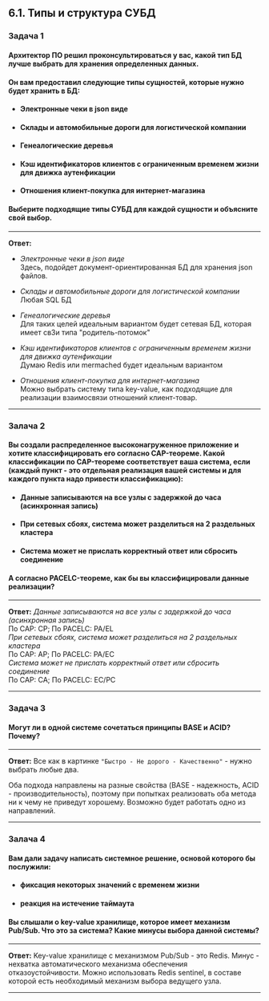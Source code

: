 ## 6.1. Типы и структура СУБД

### Задача 1
#### Архитектор ПО решил проконсультироваться у вас, какой тип БД лучше выбрать для хранения определенных данных.
#### Он вам предоставил следующие типы сущностей, которые нужно будет хранить в БД:

+ #### Электронные чеки в json виде
+ #### Склады и автомобильные дороги для логистической компании
+ #### Генеалогические деревья
+ #### Кэш идентификаторов клиентов с ограниченным временем жизни для движка аутенфикации
+ #### Отношения клиент-покупка для интернет-магазина
#### Выберите подходящие типы СУБД для каждой сущности и объясните свой выбор.
___
**Ответ:**
* _Электронные чеки в json виде_  
  Здесь, подойдет документ-ориентированная БД для хранения json файлов.


* _Склады и автомобильные дороги для логистической компании_  
  Любая SQL БД


* _Генеалогические деревья_  
  Для таких целей идеальным вариантом будет сетевая БД, которая имеет свЗи типа "родитель-потомок"


* _Кэш идентификаторов клиентов с ограниченным временем жизни для движка аутенфикации_  
  Думаю Redis или mermached будет идеальным вариантом


* _Отношения клиент-покупка для интернет-магазина_  
  Можно выбрать cиcтему типа key-value, как подходящие для реализации взаимосвязи отношений клиент-товар.
___
### Залача 2
#### Вы создали распределенное высоконагруженное приложение и хотите классифицировать его согласно CAP-теореме. Какой классификации по CAP-теореме соответствует ваша система, если (каждый пункт - это отдельная реализация вашей системы и для каждого пункта надо привести классификацию):

+ #### Данные записываются на все узлы с задержкой до часа (асинхронная запись)
+ #### При сетевых сбоях, система может разделиться на 2 раздельных кластера
+ #### Система может не прислать корректный ответ или сбросить соединение
#### А согласно PACELC-теореме, как бы вы классифицировали данные реализации?
___
**Ответ:**
_Данные записываются на все узлы с задержкой до часа (асинхронная запись)_  
По CAP: CP; По PACELC: PA/EL  
_При сетевых сбоях, система может разделиться на 2 раздельных кластера_  
По CAP: AP; По PACELC: PA/EC  
_Система может не прислать корректный ответ или сбросить соединение_  
По CAP: CA; По PACELC: EC/PC
___
### Задача 3
#### Могут ли в одной системе сочетаться принципы BASE и ACID? Почему?
___
**Ответ:**
Все как в картинке `"Быстро - Не дорого - Качественно"` - нужно выбрать любые два.

Оба подхода направлены на разные свойства (BASE - надежность, ACID - производительность), поэтому при попытках реализовать оба метода ни к чему не приведут хорошему. Возможно будет работать одно из направлений. 
___
### Залача 4
#### Вам дали задачу написать системное решение, основой которого бы послужили:
+ #### фиксация некоторых значений с временем жизни
+ #### реакция на истечение таймаута
#### Вы слышали о key-value хранилище, которое имеет механизм Pub/Sub. Что это за система? Какие минусы выбора данной системы?
___
**Ответ:**
Key-value хранилище с механизмом Pub/Sub - это Redis. Минус - нехватка автоматического механизма обеспечения отказоустойчивости. Можно использовать Redis sentinel, в составе которой есть необходимый механизм выбора ведущего узла.
___
